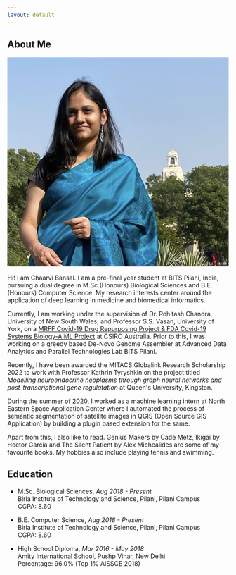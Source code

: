 ```yaml
---
layout: default
---
```


## About Me

<img class="profile-picture" src="profile-pic.jpg">

Hi! I am Chaarvi Bansal. I am a pre-final year student at BITS Pilani, India, pursuing a dual degree in M.Sc.(Honours) Biological Sciences and B.E.(Honours) Computer Science. My research interests center around the application of deep learning in medicine and biomedical informatics. 

Currently, I am working under the supervision of Dr. Rohitash Chandra, University of New South Wales, and Professor S.S. Vasan, University of York, on a [MRFF Covid-19 Drug Repurposing Project & FDA Covid-19 Systems Biology-AIML Project](https://bioinformatics.csiro.au/blog/covid-19-drug-repurposing/) at CSIRO Australia. Prior to this, I was working on a greedy based De-Novo Genome Assembler at Advanced Data Analytics and Parallel Technologies Lab BITS Pilani. 

Recently, I have been awarded the MITACS Globalink Research Scholarship 2022 to work with Professor Kathrin Tyryshkin on the project titled <i> Modelling neuroendocrine neoplasms through graph neural networks and post-transcriptional gene regulatation </i> at Queen's University, Kingston. 

During the summer of 2020, I worked as a machine learning intern at North Eastern Space Application Center where I automated the process of semantic segmentation of satellite images in QGIS (Open Source GIS Application) by building a plugin based extension for the same. 

Apart from this, I also like to read. Genius Makers by Cade Metz, Ikigai by Hector Garcia and The Silent Patient by Alex Michealides are some of my favourite books. My hobbies also include playing tennis and swimming. 

## Education 

* M.Sc. Biological Sciences, _Aug 2018 - Present_  
   Birla Institute of Technology and Science, Pilani, Pilani Campus  
   CGPA: 8.60
   
* B.E. Computer Science, _Aug 2018 - Present_  
   Birla Institute of Technology and Science, Pilani, Pilani Campus  
   CGPA: 8.60
   
* High School Diploma, _Mar 2016 - May 2018_  
   Amity International School, Pushp Vihar, New Delhi  
   Percentage: 96.0% (Top 1% AISSCE 2018)
